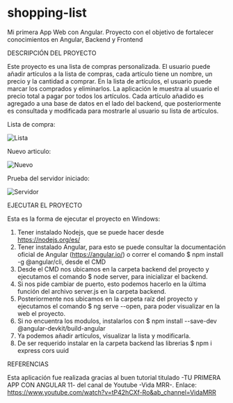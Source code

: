 # shopping-list
Mi primera App Web con Angular. Proyecto con el objetivo de fortalecer conocimientos en Angular, Backend y Frontend


DESCRIPCIÓN DEL PROYECTO

Este proyecto es una lista de compras personalizada. El usuario puede añadir artículos a la lista de compras, cada artículo tiene un nombre, un precio y la cantidad a comprar. En la lista de artículos, el usuario puede marcar los comprados y eliminarlos. La aplicación le muestra al usuario el precio total a pagar por todos los artículos.
Cada artículo añadido es agregado a una base de datos en el lado del backend, que posteriormente es consultada y modificada para mostrarle al usuario su lista de artículos.

Lista de compra:

![Lista](https://user-images.githubusercontent.com/49569043/112118599-8818b380-8b8a-11eb-93bd-163e706531f9.JPG)

Nuevo articulo:

![Nuevo](https://user-images.githubusercontent.com/49569043/112118163-15a7d380-8b8a-11eb-8da6-344df9a36379.JPG)

Prueba del servidor iniciado:

![Servidor](https://user-images.githubusercontent.com/49569043/112118018-f5781480-8b89-11eb-8f1b-c481df195c5f.JPG)


EJECUTAR EL PROYECTO

Esta es la forma de ejecutar el proyecto en Windows:
1.	Tener instalado Nodejs, que se puede hacer desde https://nodejs.org/es/
2.	Tener instalado Angular, para esto se puede consultar la documentación oficial de Angular (https://angular.io/) o correr el comando $ npm install -g @angular/cli, desde el CMD
3.	Desde el CMD nos ubicamos en la carpeta backend del proyecto y ejecutamos el comando $ node server, para inicializar el backend.
4.	Si nos pide cambiar de puerto, esto podemos hacerlo en la última función del archivo server.js en la carpeta backend.
5.	Posteriormente nos ubicamos en la carpeta raíz del proyecto y ejecutamos el comando $ ng serve --open, para poder visualizar en la web el proyecto.
6.	Si no encuentra los modulos, instalarlos con $ npm install --save-dev @angular-devkit/build-angular
7.	Ya podemos añadir artículos, visualizar la lista y modificarla.
8.	De ser requerido instalar en la carpeta backend las librerias $ npm i express cors uuid


REFERENCIAS

Esta aplicación fue realizada gracias al buen tutorial titulado -TU PRIMERA APP CON ANGULAR 11- del canal de Youtube -Vida MRR-.
Enlace: https://www.youtube.com/watch?v=tP42hCXf-Ro&ab_channel=VidaMRR
